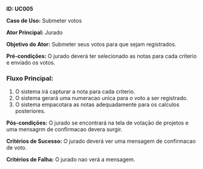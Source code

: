 **ID: UC005**

**Caso de Uso:** Submeter votos

**Ator Principal:** Jurado

**Objetivo do Ator:** Submeter seus votos para que sejam registrados.

**Pré-condições:** O jurado deverá ter selecionado as notas para cada criterio e enviado os votos.

### Fluxo Principal:

1. O sistema irá capturar a nota para cada criterio.
2. O sistema gerará uma numeracao unica para o voto a ser registrado.
3. O sistema empacotara as notas adequadamente para os calculos posteriores.

**Pós-condições:** O jurado se encontrará na tela de votaçāo de projetos e uma mensagrm de confirmacao devera surgir.

**Critérios de Sucesso:** O jurado deverá ver uma mensagem de confirmacao de voto.

**Critérios de Falha:** O jurado nao verá a mensagem.
